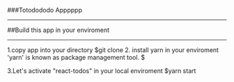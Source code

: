 ###Totodododo Apppppp
***
##Build this app in your enviroment
***
1.copy app into your directory
    $git clone 
2. install yarn in your enviroment
'yarn' is known as package management tool.
    $

3.Let's activate "react-todos" in your local enviroment
    $yarn start
